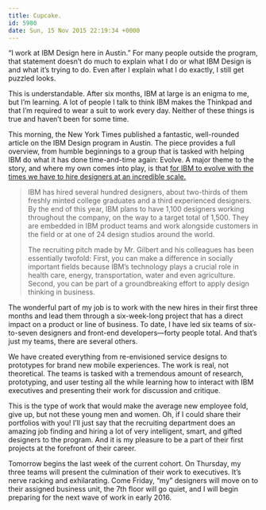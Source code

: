 ```yaml
---
title: Cupcake.
id: 5980
date: Sun, 15 Nov 2015 22:19:34 +0000
---
```


“I work at IBM Design here in Austin.” For many people outside the program, that statement doesn’t do much to explain what I do or what IBM Design is and what it’s trying to do. Even after I explain what I do exactly, I still get puzzled looks.  

This is understandable. After six months, IBM at large is an enigma to me, but I’m learning. A lot of people I talk to think IBM makes the Thinkpad and that I’m required to wear a suit to work every day. Neither of these things is true and haven’t been for some time.  

This morning, the New York Times published a fantastic, well-rounded article on the IBM Design program in Austin. The piece provides a full overview, from humble beginnings to a group that is tasked with helping IBM do what it has done time-and-time again: Evolve. A major theme to the story, and where my own comes into play, is that [for IBM to evolve with the times we have to hire designers at an incredible scale.](http://www.nytimes.com/2015/11/15/business/ibms-design-centered-strategy-to-set-free-the-squares.html?_r=0)

> IBM has hired several hundred designers, about two-thirds of them freshly minted college graduates and a third experienced designers. By the end of this year, IBM plans to have 1,100 designers working throughout the company, on the way to a target total of 1,500. They are embedded in IBM product teams and work alongside customers in the field or at one of 24 design studios around the world.  
> 
> The recruiting pitch made by Mr. Gilbert and his colleagues has been essentially twofold: First, you can make a difference in socially important fields because IBM’s technology plays a crucial role in health care, energy, transportation, water and even agriculture. Second, you can be part of a groundbreaking effort to apply design thinking in business.

The wonderful part of my job is to work with the new hires in their first three months and lead them through a six-week-long project that has a direct impact on a product or line of business. To date, I have led six teams of six-to-seven designers and front-end developers—forty people total. And that’s just my teams, there are several others.  

We have created everything from re-envisioned service designs to prototypes for brand new mobile experiences. The work is real, not theoretical. The teams is tasked with a tremendous amount of research, prototyping, and user testing all the while learning how to interact with IBM executives and presenting their work for discussion and critique.  

This is the type of work that would make the average new employee fold, give up, but not these young men and women. Oh, if I could share their portfolios with you! I’ll just say that the recruiting department does an amazing job finding and hiring a lot of very intelligent, smart, and gifted designers to the program. And it is my pleasure to be a part of their first projects at the forefront of their career.  

Tomorrow begins the last week of the current cohort. On Thursday, my three teams will present the culmination of their work to executives. It’s nerve racking and exhilarating. Come Friday, “my” designers will move on to their assigned business unit, the 7th floor will go quiet, and I will begin preparing for the next wave of work in early 2016.






